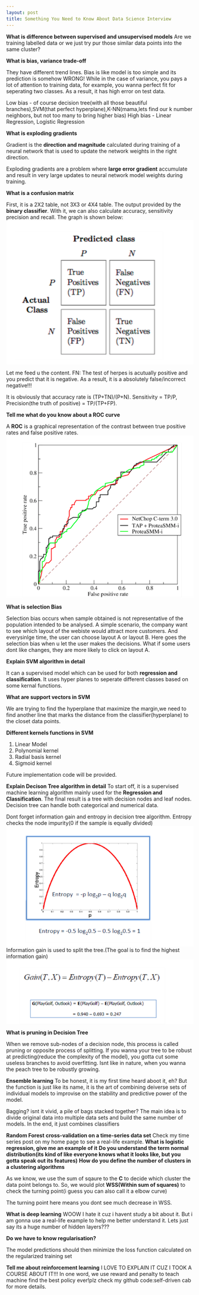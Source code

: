 ```yaml
---
layout: post
title: Something You Need to Know About Data Science Interview
---
```

**What is difference between supervised and unsupervised models**
Are we training labelled data or we just try pur those similar data points into the same cluster?

**What is bias, variance trade-off**

They have different trend lines. Bias is like model is too simple and its prediction is somehow WRONG! While in the case of variance, you pays a lot of attention to training data, for example, you wanna perfect fit for seperating two classes. As a result, it has high error on test data.

Low bias - of course decision tree(with all those beautiful branches),SVM(that perfect hyperplane),K-NN(mama,lets find our k number neighbors, but not too many to bring higher bias)
High bias - Linear Regression, Logistic Regression

**What is exploding gradients**

Gradient is the **direction and magnitude** calculated during training of a neural network that is used to update the network weights in the right direction.

Exploding gradients are a problem where **large error gradient** accumulate and result in very large updates to neural network model weights during training.

**What is a confusion matrix**

First, it is a 2X2 table, not 3X3 or 4X4 table. The output provided by the **binary classifier**. With it, we can also calculate accuracy, sensitivity precision and recall. The graph is shown below:
<img src="/img/posts/confusion-matrix.png" alt="TP FN FP TN" align="center"/>

Let me feed u the content. FN: The test of herpes is acutually positive and you predict that it is negative. As a result, it is a absolutely false/incorrect negative!!!

It is obviously that accuracy rate is (TP+TN)/(P+N). Sensitivity = TP/P, Precision(the truth of positive) = TP/(TP+FP).

**Tell me what do you know about a ROC curve**

A **ROC** is a graphical representation of the contrast between true positive rates and false positive rates.
<img src="/img/posts/ROC.png" alt="Fasle positive raate against True positive rate" align="center"/>

**What is selection Bias**

Selection bias occurs when sample obtained is not representative of the population intended to be analysed. A simple scenario, the company want to see which layout of the webiste would attract more customers. And everysinlge time, the user can choose layout A or layout B. Here goes the selection bias when u let the user makes the decisions. What if some users dont like changes, they are more likely to click on layout A.

**Explain SVM algorithm in detail**

It can a supervised model which can be used for both **regression and classification**. It uses hyper planes to seperate different classes based on some kernal functions. 

**What are support vectors in SVM**

We are trying to find the hyperplane that maximize the margin,we need to find another line that marks the distance from the classifier(hyperplane) to the closet data points.   

**Different kernels functions in SVM**

1. Linear Model
2. Polynomial kernel
3. Radial basis kernel
4. Sigmoid kernel

Future implementation code will be provided.

**Explain Decison Tree algorithm in detail**
To start off, it is a supervised machine learning algorithm mainly used for the **Regression and Classification**. The final result is a tree with decision nodes and leaf nodes. Decision tree can handle both categorical and numerical data.

Dont forget information gain and entropy in decision tree algorithm. Entropy checks the node impurity(0 if the sample is equally divided)
<img src="/img/posts/entropy.png" alt="TP FN FP TN" align="center"/>
Information gain is used to split the tree.(The goal is to find the highest information gain)
<img src="/img/posts/info-gain.png" alt="TP FN FP TN" align="center"/>

**What is pruning in Decision Tree**

When we remove sub-nodes of a decision node, this process is called pruning or opposite process of splitting. If you wanna your tree to be robust at predicting(reduce the complexity of the model), you gotta cut some useless branches to avoid overfitting. Isnt like in nature, when you wanna the peach tree to be robustly growing.

**Ensemble learning**
To be honest, it is my first time heard aboot it, eh? But the function is just like its name, it is the art of combining deiverse sets of individual models to improvise on the stability and predictive power of the model. 

Bagging? isnt it vivid, a pile of bags stacked together?
The main idea is to divide original data into multiple data sets and build the same number of models. In the end, it just combines classifiers

**Random Forest**
**cross-validation on a time-series data set**
Check my time series post on my home page to see a real-life example.
**What is logistic regression, give me an example of it**
**Do you understand the term normal distribution(its kind of like everyone knows what it looks like, but you gotta speak out its features)**
**How do you define the number of clusters in a clustering algorithms**

As we know, we use the sum of sqaure to the **C** to decide which cluster the data point belongs to. So, we would plot **WSS(Within sum of squares)** to check the turning point(i guess you can also call it a elbow curve)  

The turning point here means you dont see much decrease in WSS.

**What is deep learning**
WOOW I hate it cuz i havent study a bit about it. But i am gonna use a real-life example to help me better understand it.
Lets just say its a huge number of hidden layers???

**Do we have to know regularisation?**

The model predictions should then minimize the loss function calculated on the regularized training set

**Tell me about reinforcement learning**
I LOVE TO EXPLAIN IT CUZ I TOOK A COURSE ABOUT IT!!! In one word, we use reward and penalty to teach machine find the best policy ever!plz check my github code:self-driven cab for more details.

